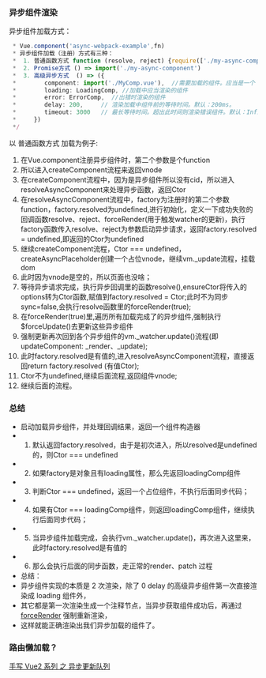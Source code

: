 ### 异步组件渲染
  异步组件加载方式：
   ```ts
    * Vue.component('async-webpack-example',fn)
    * 异步组件加载（注册）方式有三种：
    *  1. 普通函数方式 function (resolve, reject) {require(['./my-async-component'], resolve)}
    *  2. Promise方式 () => import('./my-async-component')
    *  3. 高级异步方式  () => ({
    *        component: import('./MyComp.vue'),  //需要加载的组件。应当是一个 Promise
    *        loading: LoadingComp, //加载中应当渲染的组件
    *        error: ErrorComp,  //出错时渲染的组件
    *        delay: 200,     // 渲染加载中组件前的等待时间。默认：200ms。
    *        timeout: 3000   // 最长等待时间。超出此时间则渲染错误组件。默认：Infinity
    *     })
    */
  ```

  以 普通函数方式 加载为例子:
  1. 在Vue.component注册异步组件时，第二个参数是个function
  2. 所以进入createComponent流程来返回vnode
  3. 在createComponent流程中，因为是异步组件所以没有cid，所以进入resolveAsyncComponent来处理异步函数，返回Ctor
  4. 在resolveAsyncComponent流程中，factory为注册时的第二个参数function，factory.resolved为undefined,进行初始化，定义一下成功失败的回调函数resolve、reject、forceRender(用于触发watcher的更新)，执行factory函数传入resolve、reject为参数启动异步请求，返回factory.resolved = undefined,即返回的Ctor为undefined
  5. 继续createComponent流程，Ctor === undefined，createAsyncPlaceholder创建一个占位vnode，继续vm._update流程，挂载dom
  6. 此时因为vnode是空的，所以页面也没啥；
  7. 等待异步请求完成，执行异步回调里的函数resolve(),ensureCtor将传入的options转为Ctor函数,赋值到factory.resolved = Ctor;此时不为同步sync=false,会执行resolve函数里的forceRender(true);
  8. 在forceRender(true)里,遍历所有加载完成了的异步组件,强制执行$forceUpdate()去更新这些异步组件
  9. 强制更新再次回到各个异步组件的vm._watcher.update()流程(即updateComponent: _render、_update);
  10. 此时factory.resolved是有值的,进入resolveAsyncComponent流程，直接返回return factory.resolved (有值Ctor);
  11. Ctor不为undefined,继续后面流程,返回组件vnode;
  12. 继续后面的流程。


### 总结
  * 启动加载异步组件，并处理回调结果，返回一个组件构造器
  * 1. 默认返回factory.resolved，由于是初次进入，所以resolved是undefined的，则Ctor === undefined
  * 2. 如果factory是对象且有loading属性，那么先返回loadingComp组件
  * 3. 判断Ctor === undefined，返回一个占位组件，不执行后面同步代码；
  * 4. 如果有Ctor === loadingComp组件，则返回loadingComp组件，继续执行后面同步代码；
  * 5. 当异步组件加载完成，会执行vm._watcher.update()，再次进入这里来，此时factory.resolved是有值的
  * 6. 那么会执行后面的同步函数，走正常的render、patch 过程
  * 总结：
  *  异步组件实现的本质是 2 次渲染，除了 0 delay 的高级异步组件第一次直接渲染成 loading 组件外，
  *  其它都是第一次渲染生成一个注释节点，当异步获取组件成功后，再通过 [forceRender](./Vue说明-全局API.md) 强制重新渲染，
  *  这样就能正确渲染出我们异步加载的组件了。

### 路由懒加载？
[手写 Vue2 系列 之 异步更新队列](https://juejin.cn/post/6984939784133148685)
    
